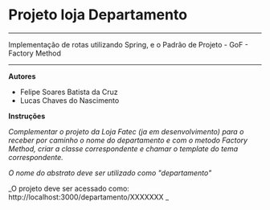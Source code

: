 <h1> Projeto loja Departamento </h1>

<hr>
Implementação de rotas utilizando Spring, e o Padrão de Projeto - GoF - Factory Method
<hr>

**Autores**

* Felipe Soares Batista da Cruz
* Lucas Chaves do Nascimento

**Instruções**

  _Complementar o projeto da Loja Fatec (ja em desenvolvimento) para o receber por caminho o nome do departamento e com o metodo Factory Method, criar a classe         correspondente e chamar o template do tema correspondente._
  
  _O nome do abstrato deve ser utilizado como "departamento"_

  _O projeto deve ser acessado como: http://localhost:3000/departamento/XXXXXXX _
  
